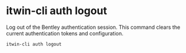 # itwin-cli auth logout

Log out of the Bentley authentication session. This command clears the current authentication tokens and configuration.

```bash
itwin-cli auth logout
```